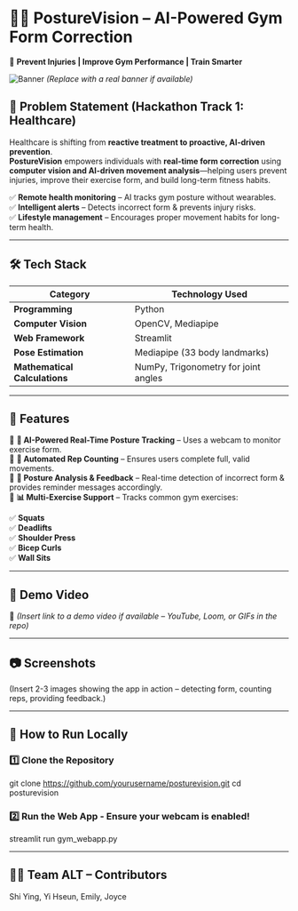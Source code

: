 # 🏋️‍♂️ PostureVision – AI-Powered Gym Form Correction  

📌 **Prevent Injuries | Improve Gym Performance | Train Smarter**  

![Banner](https://your-image-url.com) *(Replace with a real banner if available)*  

## 🚀 Problem Statement (Hackathon Track 1: Healthcare)  

Healthcare is shifting from **reactive treatment to proactive, AI-driven prevention**.  
**PostureVision** empowers individuals with **real-time form correction** using **computer vision and AI-driven movement analysis**—helping users prevent injuries, improve their exercise form, and build long-term fitness habits.  

✅ **Remote health monitoring** – AI tracks gym posture without wearables.  
✅ **Intelligent alerts** – Detects incorrect form & prevents injury risks.  
✅ **Lifestyle management** – Encourages proper movement habits for long-term health.  

---

## 🛠️ Tech Stack  

| **Category**           | **Technology Used**  |
|-----------------------|--------------------|
| **Programming**        | Python |
| **Computer Vision**    | OpenCV, Mediapipe |
| **Web Framework**      | Streamlit |
| **Pose Estimation**    | Mediapipe (33 body landmarks) |
| **Mathematical Calculations** | NumPy, Trigonometry for joint angles |

---

## 📌 Features  

🔹 **🎥 AI-Powered Real-Time Posture Tracking** – Uses a webcam to monitor exercise form.  
🔹 **🤖 Automated Rep Counting** – Ensures users complete full, valid movements.  
🔹 **📏 Posture Analysis & Feedback** – Real-time detection of incorrect form & provides reminder messages accordingly.  
🔹 **📊 Multi-Exercise Support** – Tracks common gym exercises:  

✅ **Squats**  
✅ **Deadlifts**  
✅ **Shoulder Press**  
✅ **Bicep Curls**  
✅ **Wall Sits**  

---

## 🎥 Demo Video  

🔗 *(Insert link to a demo video if available – YouTube, Loom, or GIFs in the repo)*  

---

## 📷 Screenshots
(Insert 2-3 images showing the app in action – detecting form, counting reps, providing feedback.)


---

## 🚀 How to Run Locally  

### 1️⃣ Clone the Repository  
  git clone https://github.com/yourusername/posturevision.git
  cd posturevision

### 2️⃣ Run the Web App - Ensure your webcam is enabled!
  streamlit run gym_webapp.py

---

## 👩‍💻 Team ALT – Contributors  

Shi Ying, Yi Hseun, Emily, Joyce

